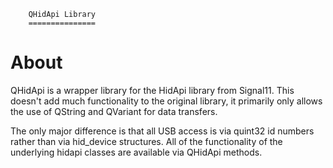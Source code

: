 		QHidApi Library
		===============
		
About
=====

QHidApi is a wrapper library for the HidApi library from Signal11. This doesn't
add much functionality to the original library, it primarily only allows the use 
of QString and QVariant for data transfers.

The only major difference is that all USB access is via quint32 id numbers 
rather than via hid_device structures. All of the functionality of the underlying
hidapi classes are available via QHidApi methods.


